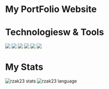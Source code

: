 # My PortFolio Website

# Technologiesw & Tools
![](https://img.shields.io/badge/style-bootstrap-blue?style=plastic&logo=bootstrap)
![](https://img.shields.io/badge/js-javascript-blue?style=plastic&logo=jquery)
![](https://img.shields.io/badge/os-windows-blue?style=plastic&logo=windows)
![](https://img.shields.io/badge/database-mysql-blue?style=plastic&logo=mysql)
![](https://img.shields.io/badge/code-php-blue?style=plastic&logo=php)
![](https://img.shields.io/badge/framework-codeigniter-blue?style=plastic&logo=codeigniter)

# My Stats

![rzak23 stats](https://github-readme-stats.vercel.app/api?username=rzak23&show_icons=true&theme=radical&count_private=true)
![rzak23 language](https://github-readme-stats.vercel.app/api/top-langs/?username=rzak23&layout=default&theme=radical)